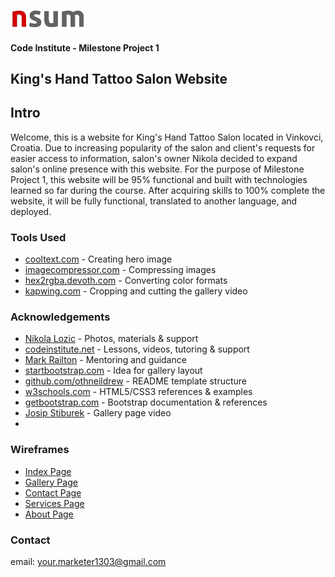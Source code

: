 ![logo](assets/images/nsum-120.png "nsum logo")
#### Code Institute - Milestone Project 1 ####
## King's Hand Tattoo Salon Website ##

## Intro ##
Welcome, this is a website for King's Hand Tattoo Salon located in Vinkovci, Croatia.
Due to increasing popularity of the salon and client's requests for easier access to information, 
salon's owner Nikola decided to expand salon's online presence with this website. For the purpose 
of Milestone Project 1, this website will be 95% functional and built with technologies learned 
so far during the course. After acquiring skills to 100% complete the website, it will be fully functional,
translated to another language, and deployed. 

### Tools Used ###
+ [cooltext.com](https://cooltext.com/) - Creating hero image
+ [imagecompressor.com](https://imagecompressor.com/) - Compressing images
+ [hex2rgba.devoth.com](http://hex2rgba.devoth.com/) - Converting color formats
+ [kapwing.com](http://kapwing.com/) - Cropping and cutting the gallery video
### Acknowledgements ###
+ [Nikola Lozic](https://www.instagram.com/kings_hand_tattoo/?hl=en) - Photos, materials & support
+ [codeinstitute.net](https://codeinstitute.net/) - Lessons, videos, tutoring & support
+ [Mark Railton](https://markrailton.com/) - Mentoring and guidance
+ [startbootstrap.com](https://startbootstrap.com/) - Idea for gallery layout
+ [github.com/othneildrew](https://github.com/othneildrew) - README template structure
+ [w3schools.com](https://www.w3schools.com/) - HTML5/CSS3 references & examples
+ [getbootstrap.com](https://getbootstrap.com/) - Bootstrap documentation & references
+ [Josip Stiburek](https://www.instagram.com/josipstiburek/?hl=en) - Gallery page video
+ 
### Wireframes ###
+ [Index Page](/assets/wireframes/index-wireframe.pdf)
+ [Gallery Page](/assets/wireframes/gallery-wireframe.pdf)
+ [Contact Page](/assets/wireframes/contact-wireframe.pdf)
+ [Services Page](/assets/wireframes/services-wireframe.pdf)
+ [About Page](/assets/wireframes/about-wireframe.pdf)

### Contact ###
email: your.marketer1303@gmail.com
